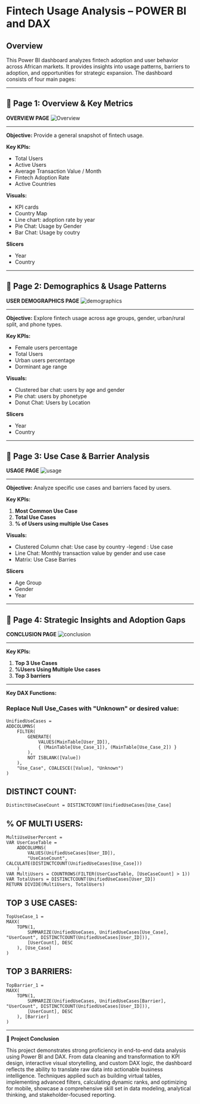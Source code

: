 # Fintech Usage Analysis – POWER BI and DAX

## Overview
This Power BI dashboard analyzes fintech adoption and user behavior across African markets. It provides insights into usage patterns, barriers to adoption, and opportunities for strategic expansion. The dashboard consists of four main pages:

---

## 📄 **Page 1: Overview & Key Metrics**
**OVERVIEW PAGE**
![Overview](images/page_1.PNG)

---
**Objective:** Provide a general snapshot of fintech usage.

**Key KPIs:**
- Total Users
- Active Users
- Average Transaction Value / Month
- Fintech Adoption Rate
- Active Countries

**Visuals:**
- KPI cards
- Country Map
- Line chart: adoption rate by year
- Pie Chat: Usage by Gender
- Bar Chat: Usage by coutry
  
**Slicers**
 - Year
 - Country

---

## 📄 **Page 2: Demographics & Usage Patterns**
**USER DEMOGRAPHICS PAGE**
![demographics](images/page_2.PNG)

---
**Objective:** Explore fintech usage across age groups, gender, urban/rural split, and phone types.

**Key KPIs:**
- Female users percentage
- Total Users
- Urban users percentage
- Dorminant age range

**Visuals:**
- Clustered bar chat: users by age and gender
- Pie chat: users by phonetype
- Donut Chat: Users by Location

 **Slicers**
 - Year
 - Country

---

## 📄 **Page 3: Use Case & Barrier Analysis**

**USAGE PAGE**
![usage](images/page_3.PNG)

---

**Objective:** Analyze specific use cases and barriers faced by users.

**Key KPIs:**
1. **Most Common Use Case**
2. **Total Use Cases**
3. **% of Users using multiple Use Cases**

**Visuals:**
- Clustered Column chat: Use case by country -legend : Use case
- Line Chat: Monthly transaction value by gender and use case
- Matrix: Use Case Barries

**Slicers**
 - Age Group
 - Gender
 - Year

---

## 📄 **Page 4: Strategic Insights and Adoption Gaps**
**CONCLUSION PAGE**
![conclusion](images/page_4.PNG)

---
**Key KPIs:**
1. **Top 3 Use Cases**
2. **%Users Using Multiple Use cases**
3. **Top 3 barriers**

---
**Key DAX Functions:**

### Replace Null Use_Cases with "Unknown" or desired value:

```dax
UnifiedUseCases =
ADDCOLUMNS(
    FILTER(
        GENERATE(
            VALUES(MainTable[User_ID]),
            { (MainTable[Use_Case_1]), (MainTable[Use_Case_2]) }
        ),
        NOT ISBLANK([Value])
    ),
    "Use_Case", COALESCE([Value], "Unknown")
)
```
## DISTINCT COUNT: 
```dax
DistinctUseCaseCount = DISTINCTCOUNT(UnifiedUseCases[Use_Case]
```
## % OF MULTI USERS:
```dax
MultiUseUserPercent = 
VAR UserCaseTable =
    ADDCOLUMNS(
        VALUES(UnifiedUseCases[User_ID]),
        "UseCaseCount", CALCULATE(DISTINCTCOUNT(UnifiedUseCases[Use_Case]))
    )
VAR MultiUsers = COUNTROWS(FILTER(UserCaseTable, [UseCaseCount] > 1))
VAR TotalUsers = DISTINCTCOUNT(UnifiedUseCases[User_ID])
RETURN DIVIDE(MultiUsers, TotalUsers)
```

## TOP 3 USE CASES:
```dax
TopUseCase_1 = 
MAXX(
    TOPN(1,
        SUMMARIZE(UnifiedUseCases, UnifiedUseCases[Use_Case], "UserCount", DISTINCTCOUNT(UnifiedUseCases[User_ID])),
        [UserCount], DESC
    ), [Use_Case]
)
```

## TOP 3 BARRIERS:
```dax
TopBarrier_1 = 
MAXX(
    TOPN(1,
        SUMMARIZE(UnifiedUseCases, UnifiedUseCases[Barrier], "UserCount", DISTINCTCOUNT(UnifiedUseCases[User_ID])),
        [UserCount], DESC
    ), [Barrier]
)

```
---

**📌 Project Conclusion**

This project demonstrates strong proficiency in end-to-end data analysis using Power BI and DAX.
From data cleaning and transformation to KPI design, interactive visual storytelling, and custom DAX logic,
the dashboard reflects the ability to translate raw data into actionable business intelligence. 
Techniques applied such as building virtual tables, implementing advanced filters, calculating dynamic ranks, 
and optimizing for mobile, showcase a comprehensive skill set in data modeling, analytical thinking, and stakeholder-focused reporting.
